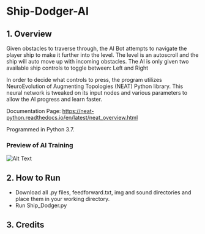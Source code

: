 # Ship-Dodger-AI
## 1. Overview
Given obstacles to traverse through, the AI Bot attempts to navigate the player ship to make it further into the level.
The level is an autoscroll and the ship will auto move up with incoming obstacles. 
The AI is only given two available ship controls to toggle between: Left and Right

In order to decide what controls to press, the program utilizes NeuroEvolution of Augmenting Topologies (NEAT) Python library.
This neural network is tweaked on its input nodes and various parameters to allow the AI progress and learn faster.

Documentation Page: https://neat-python.readthedocs.io/en/latest/neat_overview.html

Programmed in Python 3.7.

### Preview of AI Training
![Alt Text](https://github.com/jachiang1216/Ship-Dodger-AI/tree/master/img/Generation_1.gif)

## 2. How to Run
- Download all .py files, feedforward.txt, img and sound directories and place them in your working directory.
- Run Ship_Dodger.py

## 3. Credits

